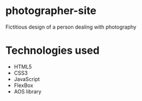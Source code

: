 # photographer-site 
Fictitious design of a person dealing with photography

# Technologies used
- HTML5
- CSS3
- JavaScript
- FlexBox
- AOS library

